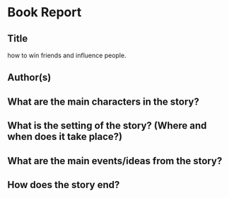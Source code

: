 # Book Report

## Title

how to win friends and influence people.

## Author(s)



## What are the main characters in the story?


## What is the setting of the story? (Where and when does it take place?)


## What are the main events/ideas from the story?


## How does the story end?

